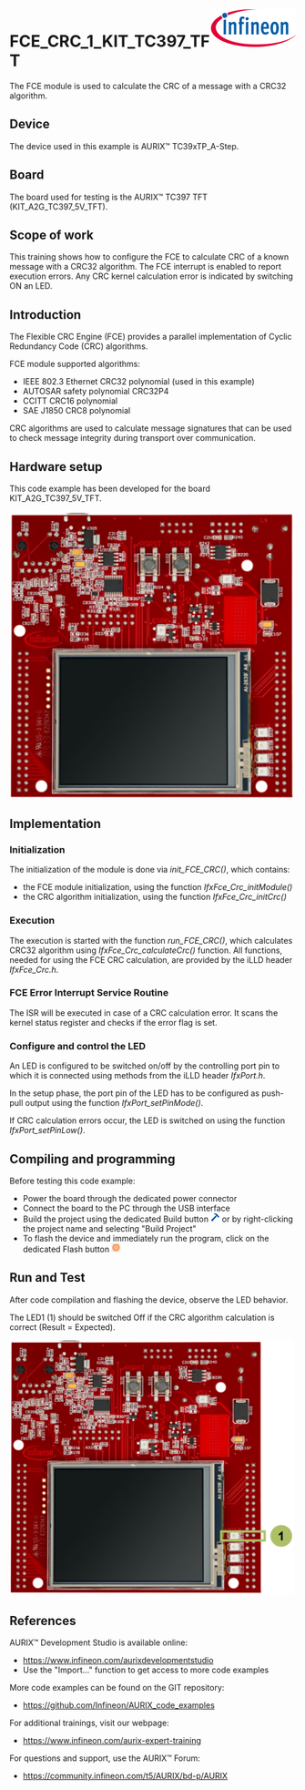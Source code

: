 <img src="./Images/IFX_LOGO_600.gif" align="right" width="150" />  

# FCE_CRC_1_KIT_TC397_TFT
The FCE module is used to calculate the CRC of a message with a CRC32 algorithm.

## Device  
The device used in this example is AURIX&trade; TC39xTP_A-Step.

## Board  
The board used for testing is the AURIX&trade; TC397 TFT (KIT_A2G_TC397_5V_TFT).

## Scope of work  
This training shows how to configure the FCE to calculate CRC of a known message with a CRC32 algorithm. The FCE interrupt is enabled to report execution errors. Any CRC kernel calculation error is indicated by switching ON an LED.

## Introduction  
The Flexible CRC Engine (FCE) provides a parallel implementation of Cyclic Redundancy Code (CRC) algorithms.

FCE module supported algorithms:
- IEEE 802.3 Ethernet CRC32 polynomial (used in this example)
- AUTOSAR safety polynomial CRC32P4
- CCITT CRC16 polynomial
- SAE J1850 CRC8 polynomial

CRC algorithms are used to calculate message signatures that can be used to check message integrity during transport over communication.

## Hardware setup  
This code example has been developed for the board KIT_A2G_TC397_5V_TFT.
 
<img src="./Images/TC397_TFT_Top_View.png" width="500" /> 

## Implementation  

### Initialization
The initialization of the module is done via *init_FCE_CRC()*, which contains:
- the FCE module initialization, using the function *IfxFce_Crc_initModule()*
- the CRC algorithm initialization, using the function *IfxFce_Crc_initCrc()*

### Execution
The execution is started with the function *run_FCE_CRC()*, which calculates CRC32 algorithm using *IfxFce_Crc_calculateCrc()* function.
All functions, needed for using the FCE CRC calculation, are provided by the iLLD header *IfxFce_Crc.h*.

### FCE Error Interrupt Service Routine
The ISR will be executed in case of a CRC calculation error. It scans the kernel status register and checks if the error flag is set.

### Configure and control the LED
An LED is configured to be switched on/off by the controlling port pin to which it is connected using methods from the iLLD header *IfxPort.h*.

In the setup phase, the port pin of the LED has to be configured as push-pull output using the function *IfxPort_setPinMode()*.

If CRC calculation errors occur, the LED is switched on using the function *IfxPort_setPinLow()*.

## Compiling and programming  
Before testing this code example:  
- Power the board through the dedicated power connector
- Connect the board to the PC through the USB interface  
- Build the project using the dedicated Build button <img src="./Images/build_activeproj.gif" /> or by right-clicking the project name and selecting "Build Project"  
- To flash the device and immediately run the program, click on the dedicated Flash button <img src="./Images/Widget_Flash.png" width="16"/>

## Run and Test
After code compilation and flashing the device, observe the LED behavior.

The LED1 (1) should be switched Off if the CRC algorithm calculation is correct (Result = Expected).

<img src="./Images/Run_and_Test.png" width="500" />

## References  

AURIX&trade; Development Studio is available online:  
- <https://www.infineon.com/aurixdevelopmentstudio>  
- Use the "Import..." function to get access to more code examples  

More code examples can be found on the GIT repository:  
- <https://github.com/Infineon/AURIX_code_examples>  

For additional trainings, visit our webpage:  
- <https://www.infineon.com/aurix-expert-training>  

For questions and support, use the AURIX&trade; Forum:  
- <https://community.infineon.com/t5/AURIX/bd-p/AURIX>  